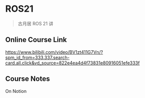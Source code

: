 # ROS21 
> 古月居 ROS 21 讲

## Online Course Link

https://www.bilibili.com/video/BV1zt411G7Vn/?spm_id_from=333.337.search-card.all.click&vd_source=822e4ea4d4f73831e80916051efe333f

## Course Notes

On Notion
